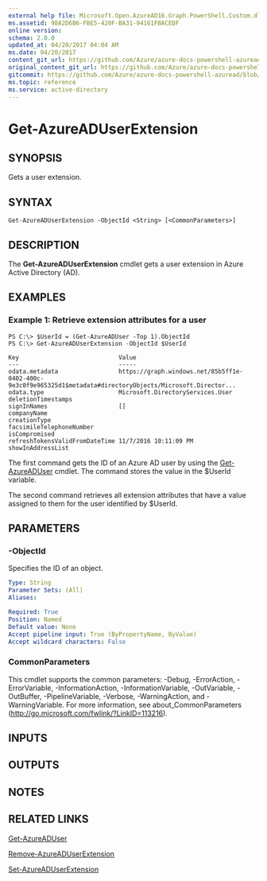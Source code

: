 ```yaml
---
external help file: Microsoft.Open.AzureAD16.Graph.PowerShell.Custom.dll-Help.xml
ms.assetid: 98A2D6B6-FBE5-420F-BA31-94161FBACEDF
online version:
schema: 2.0.0
updated_at: 04/20/2017 04:04 AM
ms.date: 04/20/2017
content_git_url: https://github.com/Azure/azure-docs-powershell-azuread/blob/VinceSmith-patch-3/Azure%20AD%20Cmdlets/AzureAD/v2/Get-AzureADUserExtension.md
original_content_git_url: https://github.com/Azure/azure-docs-powershell-azuread/blob/VinceSmith-patch-3/Azure%20AD%20Cmdlets/AzureAD/v2/Get-AzureADUserExtension.md
gitcommit: https://github.com/Azure/azure-docs-powershell-azuread/blob/424c08eff259398d1aa2f26116c38cea5e911b45
ms.topic: reference
ms.service: active-directory
---
```


# Get-AzureADUserExtension

## SYNOPSIS
Gets a user extension.

## SYNTAX

```
Get-AzureADUserExtension -ObjectId <String> [<CommonParameters>]
```

## DESCRIPTION
The **Get-AzureADUserExtension** cmdlet gets a user extension in Azure Active Directory (AD).

## EXAMPLES

### Example 1: Retrieve extension attributes for a user
```
PS C:\> $UserId = (Get-AzureADUser -Top 1).ObjectId
PS C:\> Get-AzureADUserExtension -ObjectId $UserId

Key                            Value 
---                            ----- 
odata.metadata                 https://graph.windows.net/85b5ff1e-0402-400c-9e3c0f9e965325d1$metadata#directoryObjects/Microsoft.Director... 
odata.type                     Microsoft.DirectoryServices.User
deletionTimestamps
signInNames                    [] 
companyName 
creationType 
facsimileTelephoneNumber 
isCompromised 
refreshTokensValidFromDateTime 11/7/2016 10:11:09 PM 
showInAddressList
```

The first command gets the ID of an Azure AD user by using the [Get-AzureADUser](./Get-AzureADUser.md) cmdlet. 
The command stores the value in the $UserId variable.

The second command retrieves all extension attributes that have a value assigned to them for the user identified by $UserId.

## PARAMETERS

### -ObjectId
Specifies the ID of an object.
```yaml
Type: String
Parameter Sets: (All)
Aliases: 

Required: True
Position: Named
Default value: None
Accept pipeline input: True (ByPropertyName, ByValue)
Accept wildcard characters: False
```

### CommonParameters
This cmdlet supports the common parameters: -Debug, -ErrorAction, -ErrorVariable, -InformationAction, -InformationVariable, -OutVariable, -OutBuffer, -PipelineVariable, -Verbose, -WarningAction, and -WarningVariable. For more information, see about_CommonParameters (http://go.microsoft.com/fwlink/?LinkID=113216).

## INPUTS

## OUTPUTS

## NOTES

## RELATED LINKS

[Get-AzureADUser](./Get-AzureADUser.md)

[Remove-AzureADUserExtension](./Remove-AzureADUserExtension.md)

[Set-AzureADUserExtension](./Set-AzureADUserExtension.md)
